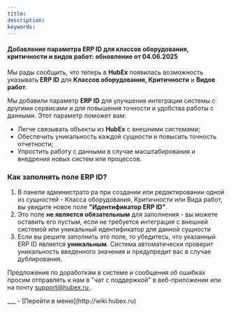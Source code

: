 ```yaml
---
title: 
description: 
keywords: 
---
```


#### Добавление параметра ERP ID для классов оборудования, критичности и видов работ: обновление от 04.06.2025
<html>
<meta charset="utf-8">

</html>
<body>
<p>Мы рады сообщить, что теперь в <strong>HubEx</strong> появилась возможность указывать <strong>ERP ID</strong> для <strong>Классов оборудования, Критичности</strong> и <strong>Видов работ</strong>.&nbsp;</p>
<p>Мы добавили параметр <strong>ERP ID</strong> для улучшения интеграции системы с другими сервисами и для повышения точности и удобства работы с данными. Этот параметр поможет вам:</p>
<ul>
<li>Легче связывать объекты из <strong>HubEx</strong> с внешними системами;</li>
<li>Обеспечить уникальность каждой сущности и повысить точность отчетности;</li>
<li>Упростить работу с данными в случае масштабирования и внедрения новых систем или процессов.</li>
</ul>
<h3>Как заполнять поле ERP ID?</h3>
<ol>
<li>В панели администрато ра при создании или редактировании одной из сущностей - Класса оборудования, Критичности или Вида работ, вы увидите новое поле <strong>"Идентификатор ERP ID"</strong>.</li>
<li>Это поле <strong>не является обязательным</strong> для заполнения - вы можете оставить его пустым, если не требуется интеграция с внешней системой или уникальный идентификатор для данной сущности</li>
<li>Если вы решите заполнить это поле, то убедитесь, что указанный ERP ID является <strong>уникальным</strong>. Система автоматически проверит уникальность введенного значения и предупредит вас в случае дублирования.</li>
</ol>
<p>Предложения по доработкам в системе и сообщения об ошибках просим отправлять к нам в "чат с поддержкой" в веб-приложении или на почту&nbsp;<a href="mailto:support@hubex.ru" target="_blank" rel="noopener">support@hubex.ru&nbsp;</a>.</p>
</body>
___
- [Перейти в меню](http://wiki.hubex.ru)
